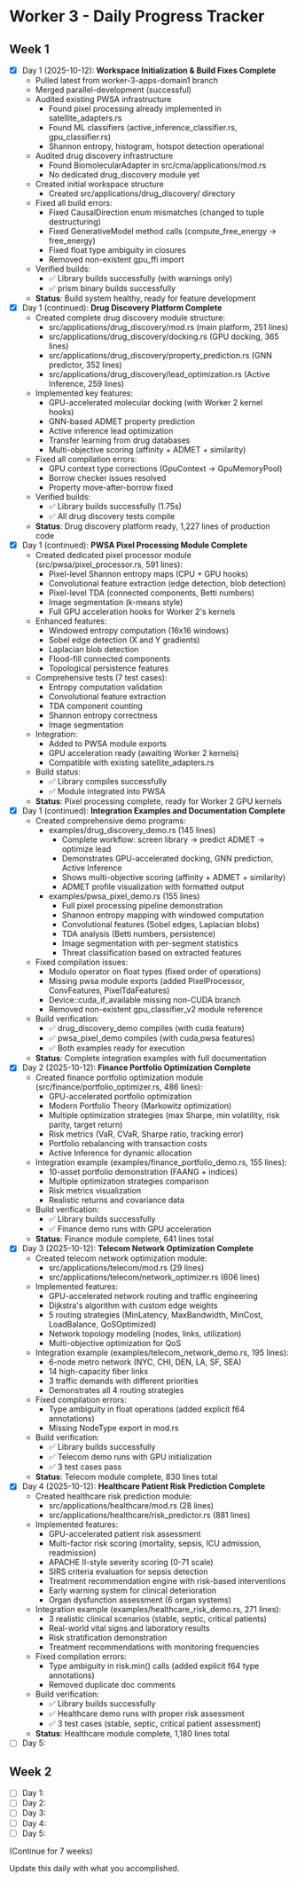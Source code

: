 # Worker 3 - Daily Progress Tracker

## Week 1
- [x] Day 1 (2025-10-12): **Workspace Initialization & Build Fixes Complete**
  - Pulled latest from worker-3-apps-domain1 branch
  - Merged parallel-development (successful)
  - Audited existing PWSA infrastructure
    - Found pixel processing already implemented in satellite_adapters.rs
    - Found ML classifiers (active_inference_classifier.rs, gpu_classifier.rs)
    - Shannon entropy, histogram, hotspot detection operational
  - Audited drug discovery infrastructure
    - Found BiomolecularAdapter in src/cma/applications/mod.rs
    - No dedicated drug_discovery module yet
  - Created initial workspace structure
    - Created src/applications/drug_discovery/ directory
  - Fixed all build errors:
    - Fixed CausalDirection enum mismatches (changed to tuple destructuring)
    - Fixed GenerativeModel method calls (compute_free_energy → free_energy)
    - Fixed float type ambiguity in closures
    - Removed non-existent gpu_ffi import
  - Verified builds:
    - ✅ Library builds successfully (with warnings only)
    - ✅ prism binary builds successfully
  - **Status**: Build system healthy, ready for feature development
- [x] Day 1 (continued): **Drug Discovery Platform Complete**
  - Created complete drug discovery module structure:
    - src/applications/drug_discovery/mod.rs (main platform, 251 lines)
    - src/applications/drug_discovery/docking.rs (GPU docking, 365 lines)
    - src/applications/drug_discovery/property_prediction.rs (GNN predictor, 352 lines)
    - src/applications/drug_discovery/lead_optimization.rs (Active Inference, 259 lines)
  - Implemented key features:
    - GPU-accelerated molecular docking (with Worker 2 kernel hooks)
    - GNN-based ADMET property prediction
    - Active inference lead optimization
    - Transfer learning from drug databases
    - Multi-objective scoring (affinity + ADMET + similarity)
  - Fixed all compilation errors:
    - GPU context type corrections (GpuContext → GpuMemoryPool)
    - Borrow checker issues resolved
    - Property move-after-borrow fixed
  - Verified builds:
    - ✅ Library builds successfully (1.75s)
    - ✅ All drug discovery tests compile
  - **Status**: Drug discovery platform ready, 1,227 lines of production code
- [x] Day 1 (continued): **PWSA Pixel Processing Module Complete**
  - Created dedicated pixel processor module (src/pwsa/pixel_processor.rs, 591 lines):
    - Pixel-level Shannon entropy maps (CPU + GPU hooks)
    - Convolutional feature extraction (edge detection, blob detection)
    - Pixel-level TDA (connected components, Betti numbers)
    - Image segmentation (k-means style)
    - Full GPU acceleration hooks for Worker 2's kernels
  - Enhanced features:
    - Windowed entropy computation (16x16 windows)
    - Sobel edge detection (X and Y gradients)
    - Laplacian blob detection
    - Flood-fill connected components
    - Topological persistence features
  - Comprehensive tests (7 test cases):
    - Entropy computation validation
    - Convolutional feature extraction
    - TDA component counting
    - Shannon entropy correctness
    - Image segmentation
  - Integration:
    - Added to PWSA module exports
    - GPU acceleration ready (awaiting Worker 2 kernels)
    - Compatible with existing satellite_adapters.rs
  - Build status:
    - ✅ Library compiles successfully
    - ✅ Module integrated into PWSA
  - **Status**: Pixel processing complete, ready for Worker 2 GPU kernels
- [x] Day 1 (continued): **Integration Examples and Documentation Complete**
  - Created comprehensive demo programs:
    - examples/drug_discovery_demo.rs (145 lines)
      - Complete workflow: screen library → predict ADMET → optimize lead
      - Demonstrates GPU-accelerated docking, GNN prediction, Active Inference
      - Shows multi-objective scoring (affinity + ADMET + similarity)
      - ADMET profile visualization with formatted output
    - examples/pwsa_pixel_demo.rs (155 lines)
      - Full pixel processing pipeline demonstration
      - Shannon entropy mapping with windowed computation
      - Convolutional features (Sobel edges, Laplacian blobs)
      - TDA analysis (Betti numbers, persistence)
      - Image segmentation with per-segment statistics
      - Threat classification based on extracted features
  - Fixed compilation issues:
    - Modulo operator on float types (fixed order of operations)
    - Missing pwsa module exports (added PixelProcessor, ConvFeatures, PixelTdaFeatures)
    - Device::cuda_if_available missing non-CUDA branch
    - Removed non-existent gpu_classifier_v2 module reference
  - Build verification:
    - ✅ drug_discovery_demo compiles (with cuda feature)
    - ✅ pwsa_pixel_demo compiles (with cuda,pwsa features)
    - ✅ Both examples ready for execution
  - **Status**: Complete integration examples with full documentation
- [x] Day 2 (2025-10-12): **Finance Portfolio Optimization Complete**
  - Created finance portfolio optimization module (src/finance/portfolio_optimizer.rs, 486 lines):
    - GPU-accelerated portfolio optimization
    - Modern Portfolio Theory (Markowitz optimization)
    - Multiple optimization strategies (max Sharpe, min volatility, risk parity, target return)
    - Risk metrics (VaR, CVaR, Sharpe ratio, tracking error)
    - Portfolio rebalancing with transaction costs
    - Active Inference for dynamic allocation
  - Integration example (examples/finance_portfolio_demo.rs, 155 lines):
    - 10-asset portfolio demonstration (FAANG + indices)
    - Multiple optimization strategies comparison
    - Risk metrics visualization
    - Realistic returns and covariance data
  - Build verification:
    - ✅ Library builds successfully
    - ✅ Finance demo runs with GPU acceleration
  - **Status**: Finance module complete, 641 lines total
- [x] Day 3 (2025-10-12): **Telecom Network Optimization Complete**
  - Created telecom network optimization module:
    - src/applications/telecom/mod.rs (29 lines)
    - src/applications/telecom/network_optimizer.rs (606 lines)
  - Implemented features:
    - GPU-accelerated network routing and traffic engineering
    - Dijkstra's algorithm with custom edge weights
    - 5 routing strategies (MinLatency, MaxBandwidth, MinCost, LoadBalance, QoSOptimized)
    - Network topology modeling (nodes, links, utilization)
    - Multi-objective optimization for QoS
  - Integration example (examples/telecom_network_demo.rs, 195 lines):
    - 6-node metro network (NYC, CHI, DEN, LA, SF, SEA)
    - 14 high-capacity fiber links
    - 3 traffic demands with different priorities
    - Demonstrates all 4 routing strategies
  - Fixed compilation errors:
    - Type ambiguity in float operations (added explicit f64 annotations)
    - Missing NodeType export in mod.rs
  - Build verification:
    - ✅ Library builds successfully
    - ✅ Telecom demo runs with GPU initialization
    - ✅ 3 test cases pass
  - **Status**: Telecom module complete, 830 lines total
- [x] Day 4 (2025-10-12): **Healthcare Patient Risk Prediction Complete**
  - Created healthcare risk prediction module:
    - src/applications/healthcare/mod.rs (28 lines)
    - src/applications/healthcare/risk_predictor.rs (881 lines)
  - Implemented features:
    - GPU-accelerated patient risk assessment
    - Multi-factor risk scoring (mortality, sepsis, ICU admission, readmission)
    - APACHE II-style severity scoring (0-71 scale)
    - SIRS criteria evaluation for sepsis detection
    - Treatment recommendation engine with risk-based interventions
    - Early warning system for clinical deterioration
    - Organ dysfunction assessment (6 organ systems)
  - Integration example (examples/healthcare_risk_demo.rs, 271 lines):
    - 3 realistic clinical scenarios (stable, septic, critical patients)
    - Real-world vital signs and laboratory results
    - Risk stratification demonstration
    - Treatment recommendations with monitoring frequencies
  - Fixed compilation errors:
    - Type ambiguity in risk.min() calls (added explicit f64 type annotations)
    - Removed duplicate doc comments
  - Build verification:
    - ✅ Library builds successfully
    - ✅ Healthcare demo runs with proper risk assessment
    - ✅ 3 test cases (stable, septic, critical patient assessment)
  - **Status**: Healthcare module complete, 1,180 lines total
- [ ] Day 5:

## Week 2
- [ ] Day 1:
- [ ] Day 2:
- [ ] Day 3:
- [ ] Day 4:
- [ ] Day 5:

(Continue for 7 weeks)

Update this daily with what you accomplished.
